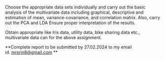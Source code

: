 Choose the appropriate data sets individually and carry out the basic analysis of the multivariate data including graphical, descriptive and estimation of mean, variance-covariance, and correlation matrix. Also, carry out the PCA and LDA Ensure proper interpretation of the results.

Obtain appropriate like Iris data, utility data, bike sharing data etc., multivariate data can for the above assignment.

**Complete report to be submitted by 27.02.2024 to my email id. <mrsrin8@gmail.com> **
